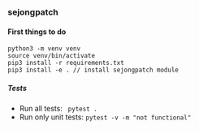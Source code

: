 ### sejongpatch

#### First things to do
```
python3 -m venv venv
source venv/bin/activate
pip3 install -r requirements.txt
pip3 install -e . // install sejongpatch module
```

##### Tests 
* Run all tests: ``` pytest .```
* Run only unit tests: ```pytest -v -m "not functional"```